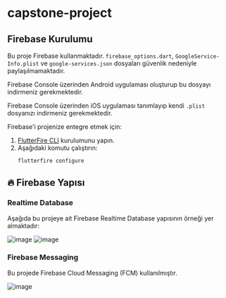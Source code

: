 # capstone-project


## Firebase Kurulumu

Bu proje Firebase kullanmaktadır. `firebase_options.dart`, `GoogleService-Info.plist` ve `google-services.json`  dosyaları güvenlik nedeniyle paylaşılmamaktadır.

Firebase Console üzerinden Android uygulaması oluşturup bu dosyayı indirmeniz gerekmektedir.

Firebase Console üzerinden iOS uygulaması tanımlayıp kendi `.plist` dosyanızı indirmeniz gerekmektedir.


Firebase'i projenize entegre etmek için:
1. [FlutterFire CLI](https://firebase.flutter.dev/docs/cli/) kurulumunu yapın.
2. Aşağıdaki komutu çalıştırın:
   ```bash
   flutterfire configure


## 🔥 Firebase Yapısı

### Realtime Database
Aşağıda bu projeye ait Firebase Realtime Database yapısının örneği yer almaktadır:

![image](https://github.com/user-attachments/assets/a8d77085-b416-4a9a-bd7b-60a0cf268aa7)
![image](https://github.com/user-attachments/assets/146544fd-c868-4b31-b2e6-c4bff44bc201)


### Firebase Messaging
Bu projede Firebase Cloud Messaging (FCM) kullanılmıştır.

![image](https://github.com/user-attachments/assets/55d66f54-c9c5-4234-9254-014dc7ef612a)


